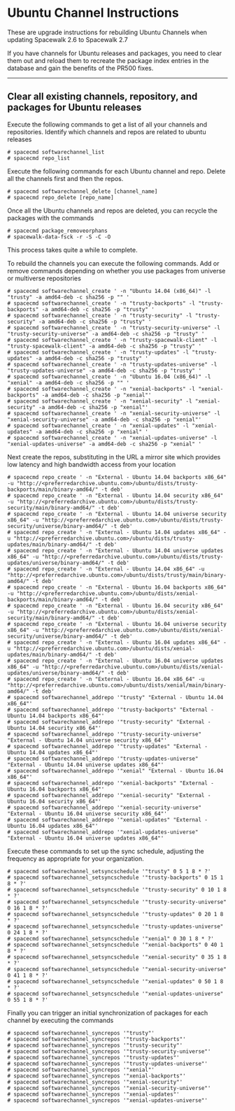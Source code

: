 # Ubuntu Channel Instructions
These are upgrade instructions for rebuilding Ubuntu Channels when updating Spacewalk 2.6 to Spacewalk 2.7

If you have channels for Ubuntu releases and packages, you need to clear them out and reload them to recreate the package index entries in the database and gain the benefits of the PR500 fixes.

----
## Clear all existing channels, repository, and packages for Ubuntu releases

Execute the following commands to get a list of all your channels and repositories. Identify which channels and repos are related to ubuntu releases

    # spacecmd softwarechannel_list
    # spacecmd repo_list    

Execute the following commands for each Ubuntu channel and repo. Delete all the channels first and then the repos.

    # spacecmd softwarechannel_delete [channel_name] 
    # spacecmd repo_delete [repo_name] 

Once all the Ubuntu channels and repos are deleted, you can recycle the packages with the commands

    # spacecmd package_removeorphans 
    # spacewalk-data-fsck -r -S -C -O

This process takes quite a while to complete.

To rebuild the channels you can execute the following commands. Add or remove commands depending on whether you use packages from universe or multiverse repositories

    # spacecmd softwarechannel_create ' -n "Ubuntu 14.04 (x86_64)" -l "trusty" -a amd64-deb -c sha256 -p "" '
    # spacecmd softwarechannel_create ' -n "trusty-backports" -l "trusty-backports" -a amd64-deb -c sha256 -p "trusty" '
    # spacecmd softwarechannel_create ' -n "trusty-security" -l "trusty-security" -a amd64-deb -c sha256 -p "trusty" '
    # spacecmd softwarechannel_create ' -n "trusty-security-universe" -l "trusty-security-universe" -a amd64-deb -c sha256 -p "trusty" '
    # spacecmd softwarechannel_create ' -n "trusty-spacewalk-client" -l "trusty-spacewalk-client" -a amd64-deb -c sha256 -p "trusty" '
    # spacecmd softwarechannel_create ' -n "trusty-updates" -l "trusty-updates" -a amd64-deb -c sha256 -p "trusty" '
    # spacecmd softwarechannel_create ' -n "trusty-updates-universe" -l "trusty-updates-universe" -a amd64-deb -c sha256 -p "trusty" '
    # spacecmd softwarechannel_create ' -n "Ubuntu 16.04 (x86_64)" -l "xenial" -a amd64-deb -c sha256 -p "" '
    # spacecmd softwarechannel_create ' -n "xenial-backports" -l "xenial-backports" -a amd64-deb -c sha256 -p "xenial"'
    # spacecmd softwarechannel_create ' -n "xenial-security" -l "xenial-security" -a amd64-deb -c sha256 -p "xenial"'
    # spacecmd softwarechannel_create ' -n "xenial-security-universe" -l "xenial-security-universe" -a amd64-deb -c sha256 -p "xenial"'
    # spacecmd softwarechannel_create ' -n "xenial-updates" -l "xenial-updates" -a amd64-deb -c sha256 -p "xenial" '
    # spacecmd softwarechannel_create ' -n "xenial-updates-universe" -l "xenial-updates-universe" -a amd64-deb -c sha256 -p "xenial" '

Next create the repos, substituting in the URL a mirror site which provides low latency and high bandwidth access from your location
    
    # spacecmd repo_create ' -n "External - Ubuntu 14.04 backports x86_64" -u "http://<preferredarchive.ubuntu.com>/ubuntu/dists/trusty-backports/main/binary-amd64/" -t deb'
    # spacecmd repo_create ' -n "External - Ubuntu 14.04 security x86_64" -u "http://<preferredarchive.ubuntu.com>/ubuntu/dists/trusty-security/main/binary-amd64/" -t deb'
    # spacecmd repo_create ' -n "External - Ubuntu 14.04 universe security x86_64" -u "http://<preferredarchive.ubuntu.com>/ubuntu/dists/trusty-security/universe/binary-amd64/" -t deb'
    # spacecmd repo_create ' -n "External - Ubuntu 14.04 updates x86_64" -u "http://<preferredarchive.ubuntu.com>/ubuntu/dists/trusty-updates/main/binary-amd64/" -t deb'
    # spacecmd repo_create ' -n "External - Ubuntu 14.04 universe updates x86_64" -u "http://<preferredarchive.ubuntu.com>/ubuntu/dists/trusty-updates/universe/binary-amd64/" -t deb'
    # spacecmd repo_create ' -n "External - Ubuntu 14.04 x86_64" -u "http://<preferredarchive.ubuntu.com>/ubuntu/dists/trusty/main/binary-amd64/" -t deb'
    # spacecmd repo_create ' -n "External - Ubuntu 16.04 backports x86_64" -u "http://<preferredarchive.ubuntu.com>/ubuntu/dists/xenial-backports/main/binary-amd64/" -t deb'
    # spacecmd repo_create ' -n "External - Ubuntu 16.04 security x86_64" -u "http://<preferredarchive.ubuntu.com>/ubuntu/dists/xenial-security/main/binary-amd64/" -t deb'
    # spacecmd repo_create ' -n "External - Ubuntu 16.04 universe security x86_64" -u "http://<preferredarchive.ubuntu.com>/ubuntu/dists/xenial-security/universe/binary-amd64/" -t deb'
    # spacecmd repo_create ' -n "External - Ubuntu 16.04 updates x86_64" -u "http://<preferredarchive.ubuntu.com>/ubuntu/dists/xenial-updates/main/binary-amd64/" -t deb'
    # spacecmd repo_create ' -n "External - Ubuntu 16.04 universe updates x86_64" -u "http://<preferredarchive.ubuntu.com>/ubuntu/dists/xenial-updates/universe/binary-amd64/" -t deb'
    # spacecmd repo_create ' -n "External - Ubuntu 16.04 x86_64" -u "http://<preferredarchive.ubuntu.com>/ubuntu/dists/xenial/main/binary-amd64/" -t deb'
    # spacecmd softwarechannel_addrepo '"trusty" "External - Ubuntu 14.04 x86_64"'
    # spacecmd softwarechannel_addrepo '"trusty-backports" "External - Ubuntu 14.04 backports x86_64"'
    # spacecmd softwarechannel_addrepo '"trusty-security" "External - Ubuntu 14.04 security x86_64"'
    # spacecmd softwarechannel_addrepo '"trusty-security-universe" "External - Ubuntu 14.04 universe security x86_64"'
    # spacecmd softwarechannel_addrepo '"trusty-updates" "External - Ubuntu 14.04 updates x86_64"'
    # spacecmd softwarechannel_addrepo '"trusty-updates-universe" "External - Ubuntu 14.04 universe updates x86_64"'
    # spacecmd softwarechannel_addrepo '"xenial" "External - Ubuntu 16.04 x86_64"'
    # spacecmd softwarechannel_addrepo '"xenial-backports" "External - Ubuntu 16.04 backports x86_64"'
    # spacecmd softwarechannel_addrepo '"xenial-security" "External - Ubuntu 16.04 security x86_64"'
    # spacecmd softwarechannel_addrepo '"xenial-security-universe" "External - Ubuntu 16.04 universe security x86_64"'
    # spacecmd softwarechannel_addrepo '"xenial-updates" "External - Ubuntu 16.04 updates x86_64"'
    # spacecmd softwarechannel_addrepo '"xenial-updates-universe" "External - Ubuntu 16.04 universe updates x86_64"'

Execute these commands to set up the sync schedule, adjusting the frequency as appropriate for your organization.

    # spacecmd softwarechannel_setsyncschedule '"trusty" 0 5 1 8 * ?'
    # spacecmd softwarechannel_setsyncschedule '"trusty-backports" 0 15 1 8 * ?'
    # spacecmd softwarechannel_setsyncschedule '"trusty-security" 0 10 1 8 * ?'
    # spacecmd softwarechannel_setsyncschedule '"trusty-security-universe" 0 16 1 8 * ?'
    # spacecmd softwarechannel_setsyncschedule '"trusty-updates" 0 20 1 8 * ?'
    # spacecmd softwarechannel_setsyncschedule '"trusty-updates-universe" 0 24 1 8 * ?'
    # spacecmd softwarechannel_setsyncschedule '"xenial" 0 30 1 8 * ?'
    # spacecmd softwarechannel_setsyncschedule '"xenial-backports" 0 40 1 8 * ?'
    # spacecmd softwarechannel_setsyncschedule '"xenial-security" 0 35 1 8 * ?'
    # spacecmd softwarechannel_setsyncschedule '"xenial-security-universe" 0 41 1 8 * ?'
    # spacecmd softwarechannel_setsyncschedule '"xenial-updates" 0 50 1 8 * ?'
    # spacecmd softwarechannel_setsyncschedule '"xenial-updates-universe" 0 55 1 8 * ?'

Finally you can trigger an initial synchronization of packages for each channel by executing the commands

    # spacecmd softwarechannel_syncrepos '"trusty"'
    # spacecmd softwarechannel_syncrepos '"trusty-backports"'
    # spacecmd softwarechannel_syncrepos '"trusty-security"'
    # spacecmd softwarechannel_syncrepos '"trusty-security-universe"'
    # spacecmd softwarechannel_syncrepos '"trusty-updates"'
    # spacecmd softwarechannel_syncrepos '"trusty-updates-universe"'
    # spacecmd softwarechannel_syncrepos '"xenial"'
    # spacecmd softwarechannel_syncrepos '"xenial-backports"'
    # spacecmd softwarechannel_syncrepos '"xenial-security"'
    # spacecmd softwarechannel_syncrepos '"xenial-security-universe"'
    # spacecmd softwarechannel_syncrepos '"xenial-updates"'
    # spacecmd softwarechannel_syncrepos '"xenial-updates-universe"'



